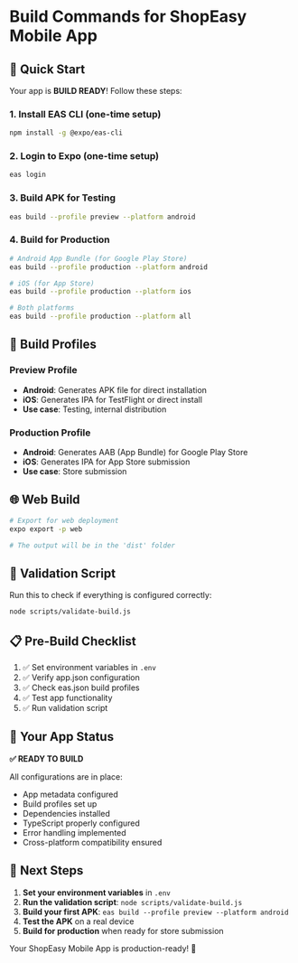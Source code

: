 # Build Commands for ShopEasy Mobile App

## 🚀 Quick Start

Your app is **BUILD READY**! Follow these steps:

### 1. Install EAS CLI (one-time setup)
```bash
npm install -g @expo/eas-cli
```

### 2. Login to Expo (one-time setup)
```bash
eas login
```

### 3. Build APK for Testing
```bash
eas build --profile preview --platform android
```

### 4. Build for Production
```bash
# Android App Bundle (for Google Play Store)
eas build --profile production --platform android

# iOS (for App Store)
eas build --profile production --platform ios

# Both platforms
eas build --profile production --platform all
```

## 📱 Build Profiles

### Preview Profile
- **Android**: Generates APK file for direct installation
- **iOS**: Generates IPA for TestFlight or direct install
- **Use case**: Testing, internal distribution

### Production Profile
- **Android**: Generates AAB (App Bundle) for Google Play Store
- **iOS**: Generates IPA for App Store submission
- **Use case**: Store submission

## 🌐 Web Build
```bash
# Export for web deployment
expo export -p web

# The output will be in the 'dist' folder
```

## 🔧 Validation Script
Run this to check if everything is configured correctly:
```bash
node scripts/validate-build.js
```

## 📋 Pre-Build Checklist

1. ✅ Set environment variables in `.env`
2. ✅ Verify app.json configuration
3. ✅ Check eas.json build profiles
4. ✅ Test app functionality
5. ✅ Run validation script

## 🎯 Your App Status

**✅ READY TO BUILD**

All configurations are in place:
- App metadata configured
- Build profiles set up
- Dependencies installed
- TypeScript properly configured
- Error handling implemented
- Cross-platform compatibility ensured

## 🚀 Next Steps

1. **Set your environment variables** in `.env`
2. **Run the validation script**: `node scripts/validate-build.js`
3. **Build your first APK**: `eas build --profile preview --platform android`
4. **Test the APK** on a real device
5. **Build for production** when ready for store submission

Your ShopEasy Mobile App is production-ready! 🎉